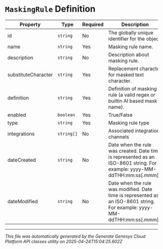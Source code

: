 # `MaskingRule` Definition

| Property | Type | Required | Description |
|----------|------|----------|-------------|
| id | `string` | No | The globally unique identifier for the object. |
| name | `string` | Yes | Masking rule name. |
| description | `string` | No | Description about masking rule. |
| substituteCharacter | `string` | Yes | Replacement character for masked text character. |
| definition | `string` | Yes | Definition of masking rule (a valid regex or builtin AI based mask name). |
| enabled | `boolean` | Yes | True/False |
| type | `string` | Yes | Masking rule type |
| integrations | `string[]` | No | Associated integration channels |
| dateCreated | `string` | No | Date when the rule was created. Date time is represented as an ISO-8601 string. For example: yyyy-MM-ddTHH:mm:ss[.mmm]Z |
| dateModified | `string` | No | Date when the rule was modified. Date time is represented as an ISO-8601 string. For example: yyyy-MM-ddTHH:mm:ss[.mmm]Z |

---

*This file was automatically generated by the Generate Genesys Cloud Platform API classes utility on 2025-04-24T15:04:25.602Z*